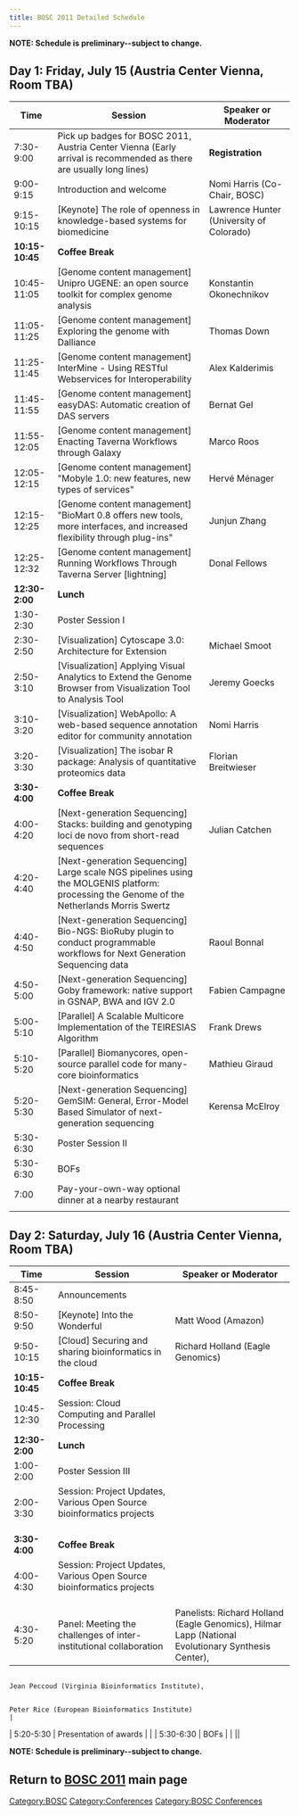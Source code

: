```yaml
---
title: BOSC 2011 Detailed Schedule
---
```


**NOTE: Schedule is preliminary--subject to change.**

Day 1: Friday, July 15 (Austria Center Vienna, Room TBA)
--------------------------------------------------------

| Time            | Session                                                                                                                                      | Speaker or Moderator                     |
|-----------------|----------------------------------------------------------------------------------------------------------------------------------------------|------------------------------------------|
| 7:30-9:00       | Pick up badges for BOSC 2011, Austria Center Vienna (Early arrival is recommended as there are usually long lines)                           | **Registration**                         |
| 9:00-9:15       | Introduction and welcome                                                                                                                     | Nomi Harris (Co-Chair, BOSC)             |
| 9:15-10:15      | \[Keynote\] The role of openness in knowledge-based systems for biomedicine                                                                  | Lawrence Hunter (University of Colorado) |
| **10:15-10:45** | **Coffee Break**                                                                                                                             |                                          |
| 10:45-11:05     | \[Genome content management\] Unipro UGENE: an open source toolkit for complex genome analysis                                               | Konstantin Okonechnikov                  |
| 11:05-11:25     | \[Genome content management\] Exploring the genome with Dalliance                                                                            | Thomas Down                              |
| 11:25-11:45     | \[Genome content management\] InterMine - Using RESTful Webservices for Interoperability                                                     | Alex Kalderimis                          |
| 11:45-11:55     | \[Genome content management\] easyDAS: Automatic creation of DAS servers                                                                     | Bernat Gel                               |
| 11:55-12:05     | \[Genome content management\] Enacting Taverna Workflows through Galaxy                                                                      | Marco Roos                               |
| 12:05-12:15     | \[Genome content management\] "Mobyle 1.0: new features, new types of services"                                                              | Hervé Ménager                            |
| 12:15-12:25     | \[Genome content management\] "BioMart 0.8 offers new tools, more interfaces, and increased flexibility through plug-ins"                    | Junjun Zhang                             |
| 12:25-12:32     | \[Genome content management\] Running Workflows Through Taverna Server \[lightning\]                                                         | Donal Fellows                            |
| **12:30-2:00**  | **Lunch**                                                                                                                                    |                                          |
| 1:30-2:30       | Poster Session I                                                                                                                             |                                          |
| 2:30-2:50       | \[Visualization\] Cytoscape 3.0: Architecture for Extension                                                                                  | Michael Smoot                            |
| 2:50-3:10       | \[Visualization\] Applying Visual Analytics to Extend the Genome Browser from Visualization Tool to Analysis Tool                            | Jeremy Goecks                            |
| 3:10-3:20       | \[Visualization\] WebApollo: A web-based sequence annotation editor for community annotation                                                 | Nomi Harris                              |
| 3:20-3:30       | \[Visualization\] The isobar R package: Analysis of quantitative proteomics data                                                             | Florian Breitwieser                      |
| **3:30-4:00**   | **Coffee Break**                                                                                                                             |                                          |
| 4:00-4:20       | \[Next-generation Sequencing\] Stacks: building and genotyping loci de novo from short-read sequences                                        | Julian Catchen                           |
| 4:20-4:40       | \[Next-generation Sequencing\] Large scale NGS pipelines using the MOLGENIS platform: processing the Genome of the Netherlands Morris Swertz |                                          |
| 4:40-4:50       | \[Next-generation Sequencing\] Bio-NGS: BioRuby plugin to conduct programmable workflows for Next Generation Sequencing data                 | Raoul Bonnal                             |
| 4:50-5:00       | \[Next-generation Sequencing\] Goby framework: native support in GSNAP, BWA and IGV 2.0                                                      | Fabien Campagne                          |
| 5:00-5:10       | \[Parallel\] A Scalable Multicore Implementation of the TEIRESIAS Algorithm                                                                  | Frank Drews                              |
| 5:10-5:20       | \[Parallel\] Biomanycores, open-source parallel code for many-core bioinformatics                                                            | Mathieu Giraud                           |
| 5:20-5:30       | \[Next-generation Sequencing\] GemSIM: General, Error-Model Based Simulator of next-generation sequencing                                    | Kerensa McElroy                          |
| 5:30-6:30       | Poster Session II                                                                                                                            |                                          |
| 5:30-6:30       | BOFs                                                                                                                                         |                                          |
| 7:00            | Pay-your-own-way optional dinner at a nearby restaurant                                                                                      |                                          |
||

Day 2: Saturday, July 16 (Austria Center Vienna, Room TBA)
----------------------------------------------------------

| Time            | Session                                                                       | Speaker or Moderator                                                                               |
|-----------------|-------------------------------------------------------------------------------|----------------------------------------------------------------------------------------------------|
| 8:45-8:50       | Announcements                                                                 |                                                                                                    |
| 8:50-9:50       | \[Keynote\] Into the Wonderful                                                | Matt Wood (Amazon)                                                                                 |
| 9:50-10:15      | \[Cloud\] Securing and sharing bioinformatics in the cloud                    | Richard Holland (Eagle Genomics)                                                                   |
| **10:15-10:45** | **Coffee Break**                                                              |                                                                                                    |
| 10:45-12:30     | Session: Cloud Computing and Parallel Processing                              |                                                                                                    |
| **12:30-2:00**  | **Lunch**                                                                     |                                                                                                    |
| 1:00-2:00       | Poster Session III                                                            |                                                                                                    |
| 2:00-3:30       | Session: Project Updates, Various Open Source bioinformatics projects         |                                                                                                    |
| **3:30-4:00**   | **Coffee Break**                                                              |                                                                                                    |
| 4:00-4:30       | Session: Project Updates, Various Open Source bioinformatics projects         |                                                                                                    |
| 4:30-5:20       | Panel: Meeting the challenges of inter-institutional collaboration            | Panelists: Richard Holland (Eagle Genomics), Hilmar Lapp (National Evolutionary Synthesis Center), 
                                                                                                                                                                                                       
                                                                                                   Jean Peccoud (Virginia Bioinformatics Institute),                                                   
                                                                                                                                                                                                       
                                                                                                   Peter Rice (European Bioinformatics Institute)                                                      |
| 5:20-5:30       | Presentation of awards                                                        |                                                                                                    |
| 5:30-6:30       | BOFs                                                                          |                                                                                                    |
||

**NOTE: Schedule is preliminary--subject to change.**

Return to **[ BOSC 2011](BOSC_2011 "wikilink")** main page
----------------------------------------------------------

<Category:BOSC> <Category:Conferences> [Category:BOSC
Conferences](Category:BOSC_Conferences "wikilink")
